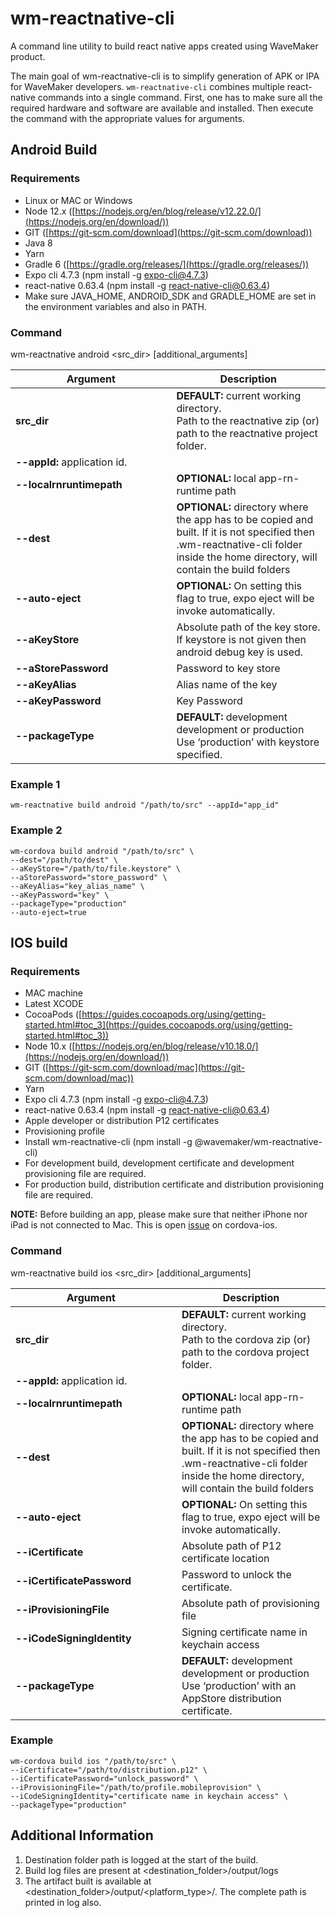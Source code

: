 # wm-reactnative-cli

A command line utility to build react native apps created using WaveMaker product.

The main goal of wm-reactnative-cli is to simplify generation of APK or IPA for WaveMaker developers. ```wm-reactnative-cli``` combines multiple react-native commands into a single command. First, one has to make sure all the required hardware and software are available and installed. Then execute the command with the appropriate values for arguments.


## Android Build

### Requirements

-   Linux or MAC or Windows
-   Node 12.x ([https://nodejs.org/en/blog/release/v12.22.0/](https://nodejs.org/en/download/))
-   GIT ([https://git-scm.com/download](https://git-scm.com/download))
-   Java 8
-   Yarn
-   Gradle 6 ([https://gradle.org/releases/](https://gradle.org/releases/))
-   Expo cli 4.7.3 (npm install -g expo-cli@4.7.3)
-   react-native 0.63.4 (npm install -g react-native-cli@0.63.4)
-   Make sure JAVA_HOME, ANDROID_SDK and GRADLE_HOME are set in the environment variables and also in PATH.

### Command

wm-reactnative android <src_dir> [additional_arguments]


|&nbsp;&nbsp;&nbsp;&nbsp;&nbsp;&nbsp;&nbsp;&nbsp;&nbsp;&nbsp;&nbsp;&nbsp;&nbsp;&nbsp;&nbsp;&nbsp;&nbsp;&nbsp;&nbsp;**Argument**&nbsp;&nbsp;&nbsp;&nbsp;&nbsp;&nbsp;&nbsp;&nbsp;&nbsp;&nbsp;&nbsp;&nbsp;&nbsp;&nbsp;&nbsp;&nbsp;&nbsp;&nbsp;&nbsp;| **Description** |
|--|--|
| **src_dir** | **DEFAULT:** current working directory.<br> Path to the reactnative zip (or) path to the reactnative project folder. |
|**\-\-appId:** application id.|
| **\-\-localrnruntimepath** |**OPTIONAL:** local app-rn-runtime path |
|**\-\-dest**|**OPTIONAL:** directory where the app has to be copied and built. If it is not specified then .wm-reactnative-cli folder inside the home directory, will contain the build folders |
|**\-\-auto-eject**|**OPTIONAL:** On setting this flag to true, expo eject will be invoke automatically.|
|**\-\-aKeyStore**|Absolute path of the key store. If keystore is not given then android debug key is used.|
|**\-\-aStorePassword**|Password to key store|
|**\-\-aKeyAlias**|Alias name of the key|
|**\-\-aKeyPassword**|Key Password|
|**\-\-packageType**|**DEFAULT:** development<br>development or production<br>Use ‘production’ with keystore specified.|


### Example 1

~~~
wm-reactnative build android "/path/to/src" --appId="app_id"
~~~
### Example 2
~~~
wm-cordova build android "/path/to/src" \
--dest="/path/to/dest" \
--aKeyStore="/path/to/file.keystore" \
--aStorePassword="store_password" \
--aKeyAlias="key_alias_name" \
--aKeyPassword="key" \
--packageType="production"
--auto-eject=true
~~~

## IOS build

### Requirements

-   MAC machine
-   Latest XCODE
-   CocoaPods ([https://guides.cocoapods.org/using/getting-started.html#toc_3](https://guides.cocoapods.org/using/getting-started.html#toc_3))
-   Node 10.x ([https://nodejs.org/en/blog/release/v10.18.0/](https://nodejs.org/en/download/))
-   GIT ([https://git-scm.com/download/mac](https://git-scm.com/download/mac))
-   Yarn
-   Expo cli 4.7.3 (npm install -g expo-cli@4.7.3)
-   react-native 0.63.4 (npm install -g react-native-cli@0.63.4)
-   Apple developer or distribution P12 certificates
-   Provisioning profile
-   Install wm-reactnative-cli (npm install -g @wavemaker/wm-reactnative-cli)
-   For development build, development certificate and development provisioning file are required.
-   For production build, distribution certificate and distribution provisioning file are required.

**NOTE:** Before building an app, please make sure that neither iPhone nor iPad is not connected to Mac. This is open [issue](https://github.com/apache/cordova-ios/issues/420) on cordova-ios.

### Command

wm-reactnative build ios <src_dir> [additional_arguments]


|&nbsp;&nbsp;&nbsp;&nbsp;&nbsp;&nbsp;&nbsp;&nbsp;&nbsp;&nbsp;&nbsp;&nbsp;&nbsp;&nbsp;&nbsp;&nbsp;&nbsp;&nbsp;&nbsp;**Argument**&nbsp;&nbsp;&nbsp;&nbsp;&nbsp;&nbsp;&nbsp;&nbsp;&nbsp;&nbsp;&nbsp;&nbsp;&nbsp;&nbsp;&nbsp;&nbsp;&nbsp;&nbsp;&nbsp;&nbsp;&nbsp;| **Description** |
|--|--|
| **src_dir** | **DEFAULT:** current working directory.<br> Path to the cordova zip (or) path to the cordova project folder. |
|**\-\-appId:** application id.|
| **\-\-localrnruntimepath** |**OPTIONAL:** local app-rn-runtime path |
|**\-\-dest**|**OPTIONAL:** directory where the app has to be copied and built. If it is not specified then .wm-reactnative-cli folder inside the home directory, will contain the build folders |
|**\-\-auto-eject**|**OPTIONAL:** On setting this flag to true, expo eject will be invoke automatically.|
|**\-\-iCertificate**|Absolute path of P12 certificate location|
|**\-\-iCertificatePassword**|Password to unlock the certificate.|
|**\-\-iProvisioningFile**|Absolute path of provisioning file|
|**\-\-iCodeSigningIdentity**|Signing certificate name in keychain access|
|**\-\-packageType**|**DEFAULT:** development<bR>development or production <br>Use ‘production’ with an AppStore distribution certificate.|


### Example


~~~
wm-cordova build ios "/path/to/src" \
--iCertificate="/path/to/distribution.p12" \
--iCertificatePassword="unlock_password" \
--iProvisioningFile="/path/to/profile.mobileprovision" \
--iCodeSigningIdentity="certificate name in keychain access" \
--packageType="production"
~~~


## Additional Information

1. Destination folder path is logged at the start of the build.
2. Build log files are present at <destination_folder>/output/logs
3. The artifact built is available at <destination_folder>/output/<platform_type>/. The complete path is printed in log also.
